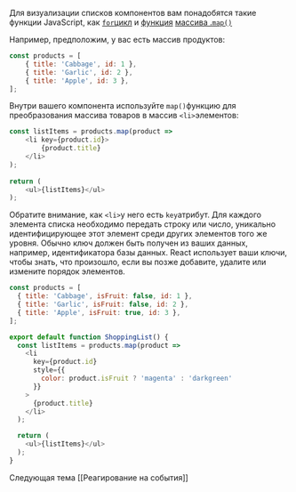 Для визуализации списков компонентов вам понадобятся такие функции JavaScript, как [`for`цикл](https://developer.mozilla.org/en-US/docs/Web/JavaScript/Reference/Statements/for) и [функция](https://developer.mozilla.org/en-US/docs/Web/JavaScript/Reference/Global_Objects/Array/map) [массива .`map()`](https://developer.mozilla.org/en-US/docs/Web/JavaScript/Reference/Global_Objects/Array/map)

Например, предположим, у вас есть массив продуктов:

```JavaScript
const products = [  
	{ title: 'Cabbage', id: 1 }, 
	{ title: 'Garlic', id: 2 }, 
	{ title: 'Apple', id: 3 },
];
```

Внутри вашего компонента используйте `map()`функцию для преобразования массива товаров в массив `<li>`элементов:

```JavaScript
const listItems = products.map(product => 
	<li key={product.id}>   
		{product.title} 
	</li>
);
	
return ( 
	<ul>{listItems}</ul>
);
```

Обратите внимание, как `<li>`у него есть `key`атрибут. Для каждого элемента списка необходимо передать строку или число, уникально идентифицирующее этот элемент среди других элементов того же уровня. Обычно ключ должен быть получен из ваших данных, например, идентификатора базы данных. React использует ваши ключи, чтобы знать, что произошло, если вы позже добавите, удалите или измените порядок элементов.

```JavaScript
const products = [
  { title: 'Cabbage', isFruit: false, id: 1 },
  { title: 'Garlic', isFruit: false, id: 2 },
  { title: 'Apple', isFruit: true, id: 3 },
];

export default function ShoppingList() {
  const listItems = products.map(product =>
    <li
      key={product.id}
      style={{
        color: product.isFruit ? 'magenta' : 'darkgreen'
      }}
    >
      {product.title}
    </li>
  );

  return (
    <ul>{listItems}</ul>
  );
}

```



Следующая тема [[Реагирование на события]]
